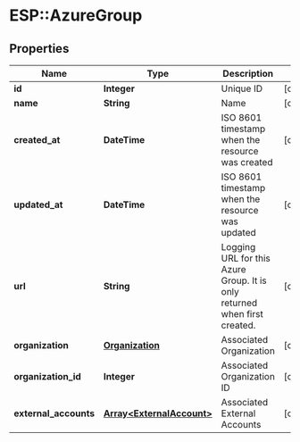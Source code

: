 # ESP::AzureGroup

## Properties
Name | Type | Description | Notes
------------ | ------------- | ------------- | -------------
**id** | **Integer** | Unique ID | [optional] 
**name** | **String** | Name | [optional] 
**created_at** | **DateTime** | ISO 8601 timestamp when the resource was created | [optional] 
**updated_at** | **DateTime** | ISO 8601 timestamp when the resource was updated | [optional] 
**url** | **String** | Logging URL for this Azure Group.  It is only returned when first created. | [optional] 
**organization** | [**Organization**](Organization.md) | Associated Organization | [optional] 
**organization_id** | **Integer** | Associated Organization ID | [optional] 
**external_accounts** | [**Array&lt;ExternalAccount&gt;**](ExternalAccount.md) | Associated External Accounts | [optional] 


